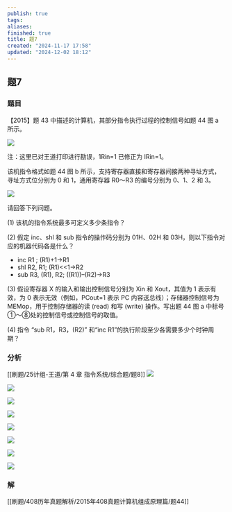 ```yaml
---
publish: true
tags: 
aliases: 
finished: true
title: 题7
created: "2024-11-17 17:58"
updated: "2024-12-02 18:12"
---
```

## 题7
### 题目
【2015】题 43 中描述的计算机，其部分指令执行过程的控制信号如题 44 图 a 所示。

![](https://img.hwenyi.tech/202412030212588.webp)

注：这里已对王道打印进行勘误，1Rin=1 已修正为 IRin=1。

该机指令格式如题 44 图 b 所示，支持寄存器直接和寄存器间接两种寻址方式，寻址方式位分别为 0 和 1，通用寄存器 R0～R3 的编号分别为 0、1、2 和 3。

![](https://img.hwenyi.tech/202412030212589.webp)

请回答下列问题。

(1) 该机的指令系统最多可定义多少条指令？

(2) 假定 inc、shl 和 sub 指令的操作码分别为 01H、02H 和 03H，则以下指令对应的机器代码各是什么？

- inc R1 ; (R1)+1→R1
- shl R2, R1; (R1)<<1→R2
- sub R3, (R1), R2; ((R1))–(R2)→R3

(3) 假设寄存器 X 的输入和输出控制信号分别为 Xin 和 Xout，其值为 1 表示有效，为 0 表示无效（例如，PCout=1 表示 PC 内容送总线）；存储器控制信号为 MEMop，用于控制存储器的读 (read) 和写 (write) 操作。写出题 44 图 a 中标号①～⑧处的控制信号或控制信号的取值。

(4) 指令 “sub R1，R3，(R2)” 和“inc R1”的执行阶段至少各需要多少个时钟周期？
### 分析
[[刷题/25计组-王道/第 4 章 指令系统/综合题/题8]]
![](https://img.hwenyi.tech/202412151206690.webp)

![](https://img.hwenyi.tech/202412151208580.webp)

![](https://img.hwenyi.tech/202412151208581.webp)

![](https://img.hwenyi.tech/202412151208582.webp)

![](https://img.hwenyi.tech/202412151208583.webp)

![](https://img.hwenyi.tech/202412151208584.webp)

![](https://img.hwenyi.tech/202412151208585.webp)

![](https://img.hwenyi.tech/202412151208586.webp)
### 解
[[刷题/408历年真题解析/2015年408真题计算机组成原理篇/题44]]